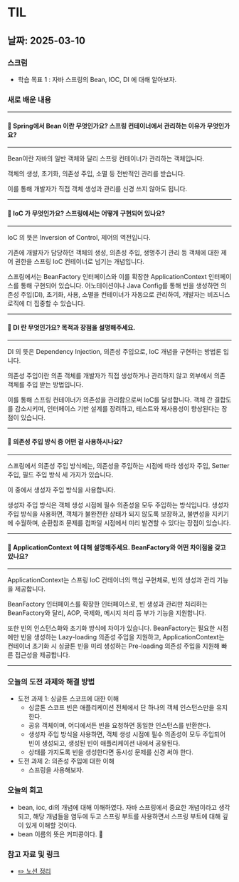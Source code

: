 # TIL 

## 날짜: 2025-03-10

### 스크럼
- 학습 목표 1 : 자바 스프링의 Bean, IOC, DI 에 대해 알아보자.


### 새로 배운 내용
-----
#### 📍 **Spring에서 Bean 이란 무엇인가요? 스프링 컨테이너에서 관리하는 이유가 무엇인가요?** 
  -----
  Bean이란 자바의 일반 객체와 달리 스프링 컨테이너가 관리하는 객체입니다.

  객체의 생성, 초기화, 의존성 주입, 소멸 등 전반적인 관리를 받습니다.
  
  이를 통해 개발자가 직접 객체 생성과 관리를 신경 쓰지 않아도 됩니다.

-----
#### 📍 **IoC 가 무엇인가요? 스프링에서는 어떻게 구현되어 있나요?** 
-----
  IoC 의 뜻은 Inversion of Control, 제어의 역전입니다.
  
  기존에 개발자가 담당하던 객체의 생성, 의존성 주입, 생명주기 관리 등 객체에 대한 제어 권한을 스프링 IoC 컨테이너로 넘기는 개념입니다.
  
  스프링에서는 BeanFactory 인터페이스와 이를 확장한 ApplicationContext 인터페이스를 통해 구현되어 있습니다. 어노테이션이나 Java Config를 통해 빈을 생성하면 의존성 주입(DI), 초기화, 사용, 소멸을 컨테이너가 자동으로 관리하여, 개발자는 비즈니스 로직에 더 집중할 수 있습니다.

  
-----
#### 📍 **DI 란 무엇인가요? 목적과 장점을 설명해주세요.**
-----
DI 의 뜻은 Dependency Injection, 의존성 주입으로, IoC 개념을 구현하는 방법론 입니다.

의존성 주입이란 의존 객체를 개발자가 직접 생성하거나 관리하지 않고 외부에서 의존 객체를 주입 받는 방법입니다.

이를 통해 스프링 컨테이너가 의존성을 관리함으로써 IoC를 달성합니다. 객체 간 결합도를 감소시키며, 인터페이스 기반 설계를 장려하고, 테스트와 재사용성이 향상된다는 장점이 있습니다.

-----
#### 📍 **의존성 주입 방식 중 어떤 걸 사용하시나요?** 
-----
스프링에서 의존성 주입 방식에는, 의존성을 주입하는 시점에 따라 생성자 주입, Setter 주입, 필드 주입 방식 세 가지가 있습니다. 

이 중에서 생성자 주입 방식을 사용합니다.

생성자 주입 방식은 객체 생성 시점에 필수 의존성을 모두 주입하는 방식입니다. 생성자 주입 방식을 사용하면, 객체가 불완전한 상태가 되지 않도록 보장하고, 불변성을 지키기에 수월하며, 순환참조 문제를 컴파일 시점에서 미리 발견할 수 있다는 장점이 있습니다.

-----
#### 📍 **ApplicationContext 에 대해 설명해주세요. BeanFactory와 어떤 차이점을 갖고 있나요?** 
-----
ApplicationContext는 스프링 IoC 컨테이너의 핵심 구현체로, 빈의 생성과 관리 기능을 제공합니다.

BeanFactory 인터페이스를 확장한 인터페이스로, 빈 생성과 관리만 처리하는 BeanFactory와 달리, AOP, 국제화, 메시지 처리 등 부가 기능을 지원합니다.

또한 빈의 인스턴스화와 초기화 방식에 차이가 있습니다. BeanFactory는 필요한 시점에만 빈을 생성하는 Lazy-loading 의존성 주입을 지원하고, ApplicationContext는 컨테이너 초기화 시 싱글톤 빈을 미리 생성하는 Pre-loading 의존성 주입을 지원해 빠른 접근성을 제공합니다.

-----

### 오늘의 도전 과제와 해결 방법
- 도전 과제 1: 싱글톤 스코프에 대한 이해
  - 싱글톤 스코프 빈은 애플리케이션 전체에서 단 하나의 객체 인스턴스만을 유지한다.
  - 공유 객체이며, 어디에서든 빈을 요청하면 동일한 인스턴스를 반환한다.
  - 생성자 주입 방식을 사용하면, 객체 생성 시점에 필수 의존성이 모두 주입되어 빈이 생성되고, 생성된 빈이 애플리케이션 내에서 공유된다.
  - 상태를 가지도록 빈을 생성한다면 동시성 문제를 신경 써야 한다. 
- 도전 과제 2: 의존성 주입에 대한 이해
  - 스프링을 사용해보자. 

### 오늘의 회고
- bean, ioc, di의 개념에 대해 이해하였다. 자바 스프링에서 중요한 개념이라고 생각되고, 해당 개념들을 염두에 두고 스프링 부트를 사용하면서 스프링 부트에 대해 깊이 있게 이해할 것이다.
- bean 이름의 뜻은 커피콩이다. 🫘 

### 참고 자료 및 링크
- [✏️ 노션 정리](https://mellow-sailor-ec6.notion.site/Bean-IoC-DI-1b2258f8f6198014b598c0dfda91dcbe?pvs=4)
